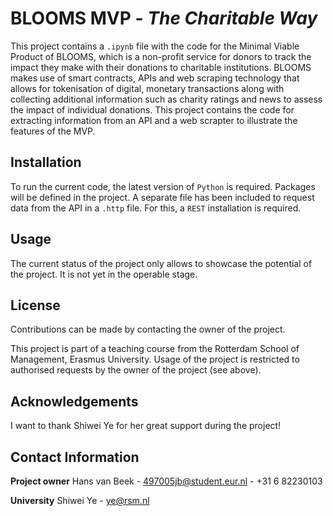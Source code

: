 # BLOOMS MVP - *The Charitable Way*

This project contains a `.ipynb` file with the code for the Minimal Viable Product of BLOOMS, which is a non-profit service for donors to track the impact they make with their donations to charitable institutions. BLOOMS makes use of smart contracts, APIs and web scraping technology that allows for tokenisation of digital, monetary transactions along with collecting additional information such as charity ratings and news to assess the impact of individual donations. This project contains the code for extracting information from an API and a web scrapter to illustrate the features of the MVP. 

## Installation

To run the current code, the latest version of `Python` is required. Packages will be defined in the project. A separate file has been included to request data from the API in a `.http` file. For this, a `REST` installation is required. 

## Usage

The current status of the project only allows to showcase the potential of the project. It is not yet in the operable stage. 

## License
Contributions can be made by contacting the owner of the project. 

This project is part of a teaching course from the Rotterdam School of Management, Erasmus University. Usage of the project is restricted to authorised requests by the owner of the project (see above). 

## Acknowledgements

I want to thank Shiwei Ye for her great support during the project! 

## Contact Information
**Project owner**
Hans van Beek - 497005jb@student.eur.nl - +31 6 82230103 

**University**
Shiwei Ye - ye@rsm.nl

